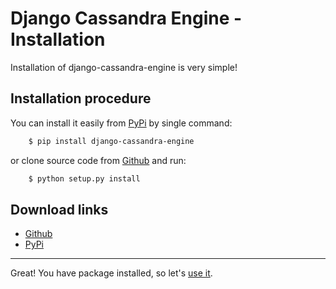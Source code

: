 # Django Cassandra Engine - Installation

Installation of django-cassandra-engine is very simple!

## Installation procedure

You can install it easily from 
[PyPi](https://pypi.python.org/pypi/django-cassandra-engine) by single command:
   
``` sh
    $ pip install django-cassandra-engine
```

or clone source code from [Github](https://github.com/Ariwonto/django-cassandra-engine) and run:

``` sh
    $ python setup.py install
```

## Download links

* [Github](https://github.com/Ariwonto/django-cassandra-engine)
* [PyPi](https://pypi.python.org/pypi/django-cassandra-engine)

---

Great! You have package installed, so let's [use it](getting_started.md).
